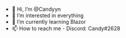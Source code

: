 - 👋 Hi, I’m @Candyyn
- 👀 I’m interested in everything
- 🌱 I’m currently learning Blazor 
- 📫 How to reach me - Discord: Candy#2628

<!---
Candyyn/Candyyn is a ✨ special ✨ repository because its `README.md` (this file) appears on your GitHub profile.
You can click the Preview link to take a look at your changes.
--->
